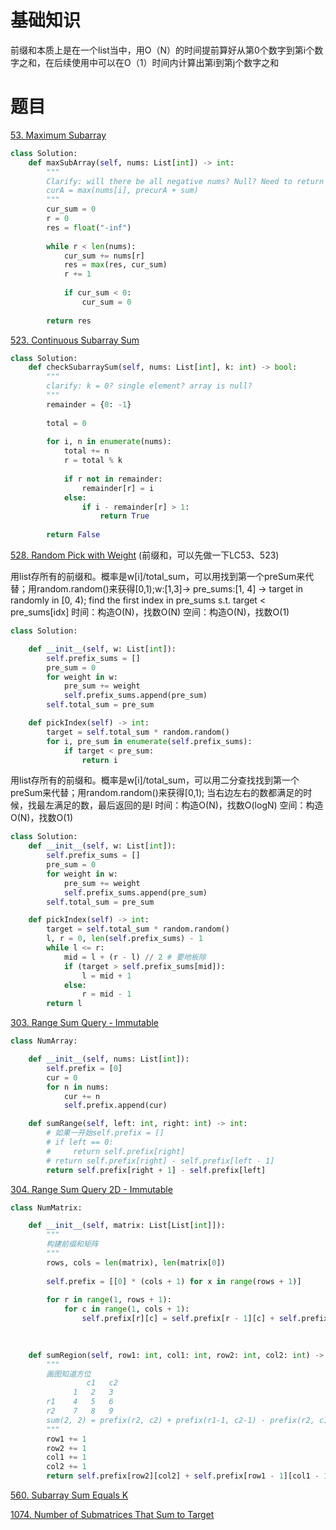 # 基础知识
前缀和本质上是在一个list当中，用O（N）的时间提前算好从第0个数字到第i个数字之和，在后续使用中可以在O（1）时间内计算出第i到第j个数字之和

# 题目

[53. Maximum Subarray](https://leetcode.com/problems/maximum-subarray/)

```py
class Solution:
    def maxSubArray(self, nums: List[int]) -> int:
        """
        Clarify: will there be all negative nums? Null? Need to return the index?
        curA = max(nums[i], precurA + sum)
        """
        cur_sum = 0
        r = 0
        res = float("-inf")
        
        while r < len(nums):
            cur_sum += nums[r]
            res = max(res, cur_sum)
            r += 1
            
            if cur_sum < 0:
                cur_sum = 0
        
        return res
```

[523. Continuous Subarray Sum](https://leetcode.com/problems/continuous-subarray-sum/)

```py
class Solution:
    def checkSubarraySum(self, nums: List[int], k: int) -> bool:
        """
        clarify: k = 0? single element? array is null?
        """
        remainder = {0: -1}
        
        total = 0
        
        for i, n in enumerate(nums):
            total += n
            r = total % k
            
            if r not in remainder:
                remainder[r] = i
            else:
                if i - remainder[r] > 1:
                    return True
        
        return False
```

[528. Random Pick with Weight](https://leetcode.com/problems/random-pick-with-weight/) (前缀和，可以先做一下LC53、523)


用list存所有的前缀和。概率是w[i]/total_sum，可以用找到第一个preSum来代替；用random.random()来获得[0,1);w:[1,3]-> pre_sums:[1, 4] -> target in randomly in [0, 4); find the first index in pre_sums s.t. target < pre_sums[idx]
时间：构造O(N)，找数O(N)
空间：构造O(N)，找数O(1)
```python
class Solution:

    def __init__(self, w: List[int]):
        self.prefix_sums = []
        pre_sum = 0
        for weight in w:
            pre_sum += weight
            self.prefix_sums.append(pre_sum)
        self.total_sum = pre_sum

    def pickIndex(self) -> int:
        target = self.total_sum * random.random()
        for i, pre_sum in enumerate(self.prefix_sums):
            if target < pre_sum:
                return i
```

用list存所有的前缀和。概率是w[i]/total_sum，可以用二分查找找到第一个preSum来代替；用random.random()来获得[0,1); 当右边左右的数都满足的时候，找最左满足的数，最后返回的是l
时间：构造O(N)，找数O(logN)
空间：构造O(N)，找数O(1)
```python 
class Solution:
    def __init__(self, w: List[int]):
        self.prefix_sums = []
        pre_sum = 0
        for weight in w:
            pre_sum += weight
            self.prefix_sums.append(pre_sum)
        self.total_sum = pre_sum

    def pickIndex(self) -> int:
        target = self.total_sum * random.random()
        l, r = 0, len(self.prefix_sums) - 1
        while l <= r:
            mid = l + (r - l) // 2 # 要地板除
            if (target > self.prefix_sums[mid]):
                l = mid + 1
            else: 
                r = mid - 1
        return l
```

[303. Range Sum Query - Immutable](https://leetcode.com/problems/range-sum-query-immutable/)
```py
class NumArray:

    def __init__(self, nums: List[int]):
        self.prefix = [0]
        cur = 0
        for n in nums:
            cur += n
            self.prefix.append(cur)

    def sumRange(self, left: int, right: int) -> int:
        # 如果一开始self.prefix = []
        # if left == 0:
        #     return self.prefix[right] 
        # return self.prefix[right] - self.prefix[left - 1]
        return self.prefix[right + 1] - self.prefix[left]
```


[304. Range Sum Query 2D - Immutable](https://leetcode.com/problems/range-sum-query-2d-immutable/)

```py
class NumMatrix:

    def __init__(self, matrix: List[List[int]]):
        """
        构建前缀和矩阵
        """
        rows, cols = len(matrix), len(matrix[0])
        
        self.prefix = [[0] * (cols + 1) for x in range(rows + 1)]
        
        for r in range(1, rows + 1):
            for c in range(1, cols + 1):
                self.prefix[r][c] = self.prefix[r - 1][c] + self.prefix[r][c - 1] - self.prefix[r-  1][c - 1] + matrix[r - 1][c - 1]
        
        

    def sumRegion(self, row1: int, col1: int, row2: int, col2: int) -> int:
        """
        画图知道方位
                 c1   c2        
              1   2   3
        r1    4   5   6
        r2    7   8   9
        sum(2, 2) = prefix(r2, c2) + prefix(r1-1, c2-1) - prefix(r2, c1-1) - prefix(r1-1, c2) 
        """
        row1 += 1
        row2 += 1
        col1 += 1
        col2 += 1
        return self.prefix[row2][col2] + self.prefix[row1 - 1][col1 - 1] - self.prefix[row1 - 1][col2] - self.prefix[row2][col1 - 1]

```

[560. Subarray Sum Equals K](https://leetcode.com/problems/subarray-sum-equals-k/)



[1074. Number of Submatrices That Sum to Target](https://leetcode.com/problems/number-of-submatrices-that-sum-to-target/)
